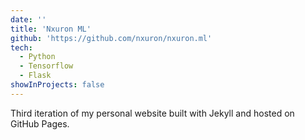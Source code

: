 ```yaml
---
date: ''
title: 'Nxuron ML'
github: 'https://github.com/nxuron/nxuron.ml'
tech:
  - Python
  - Tensorflow
  - Flask
showInProjects: false
---
```


Third iteration of my personal website built with Jekyll and hosted on GitHub Pages.
